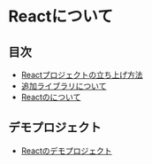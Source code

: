 # Reactについて

## 目次
- [Reactプロジェクトの立ち上げ方法](./1_Reactプロジェクト立ち上げ.md)
- [追加ライブラリについて](./2_追加ライブラリ.md)
- [Reactのについて](./3_Reactについて.md)

## デモプロジェクト
- [Reactのデモプロジェクト](https://github.com/sea-yassan33/react_nextjs_doc/tree/main/pre-react)